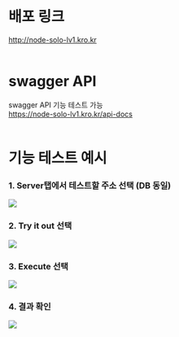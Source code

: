 # 배포 링크

http://node-solo-lv1.kro.kr<br><br>

# swagger API

swagger API 기능 테스트 가능<br>
https://node-solo-lv1.kro.kr/api-docs<br><br>

# 기능 테스트 예시

### 1. Server탭에서 테스트할 주소 선택 (DB 동일)

![](https://img1.daumcdn.net/thumb/R1280x0/?scode=mtistory2&fname=https%3A%2F%2Fblog.kakaocdn.net%2Fdn%2Fb2BDz8%2FbtszGVSgRdg%2FZb2o1xOboXf24XGXf3FJYk%2Fimg.png)
<br>

### 2. Try it out 선택

![](https://img1.daumcdn.net/thumb/R1280x0/?scode=mtistory2&fname=https%3A%2F%2Fblog.kakaocdn.net%2Fdn%2FniEeH%2FbtszGVxWdC5%2FCTnMK1owwvaVMeFLOpGNmK%2Fimg.png)
<br>

### 3. Execute 선택

![](https://img1.daumcdn.net/thumb/R1280x0/?scode=mtistory2&fname=https%3A%2F%2Fblog.kakaocdn.net%2Fdn%2FbdTKkP%2FbtszJZ7zZGl%2FmkhpwIY0B9QGjUrC3FuTUk%2Fimg.png)
<br>

### 4. 결과 확인

![](https://img1.daumcdn.net/thumb/R1280x0/?scode=mtistory2&fname=https%3A%2F%2Fblog.kakaocdn.net%2Fdn%2Fcs5igT%2FbtszK9at8g5%2FZWvACC3EHvJ2LTOLLvm8J1%2Fimg.png)
<br>
